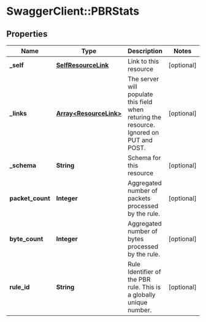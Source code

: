 # SwaggerClient::PBRStats

## Properties
Name | Type | Description | Notes
------------ | ------------- | ------------- | -------------
**_self** | [**SelfResourceLink**](SelfResourceLink.md) | Link to this resource | [optional] 
**_links** | [**Array&lt;ResourceLink&gt;**](ResourceLink.md) | The server will populate this field when returing the resource. Ignored on PUT and POST. | [optional] 
**_schema** | **String** | Schema for this resource | [optional] 
**packet_count** | **Integer** | Aggregated number of packets processed by the rule. | [optional] 
**byte_count** | **Integer** | Aggregated number of bytes processed by the rule. | [optional] 
**rule_id** | **String** | Rule Identifier of the PBR rule. This is a globally unique number. | [optional] 


